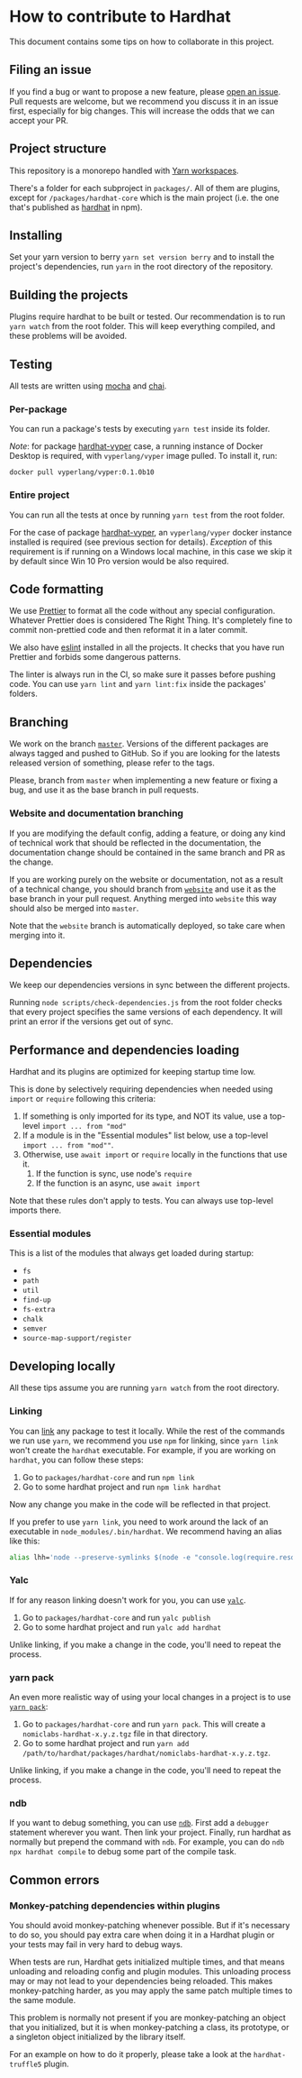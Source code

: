# How to contribute to Hardhat

This document contains some tips on how to collaborate in this project.

## Filing an issue

If you find a bug or want to propose a new feature, please [open an issue](https://github.com/nomiclabs/hardhat/issues/new). Pull requests are welcome, but we recommend you discuss it in an issue first, especially for big changes. This will increase the odds that we can accept your PR.

## Project structure

This repository is a monorepo handled with [Yarn workspaces](https://classic.yarnpkg.com/en/docs/workspaces/).

There's a folder for each subproject in `packages/`. All of them are plugins, except for `/packages/hardhat-core` which is the main project (i.e. the one that's published as [hardhat](https://npmjs.com/package/hardhat) in npm).

## Installing

Set your yarn version to berry `yarn set version berry` and to install the project's dependencies, run `yarn` in the root directory of the repository.

## Building the projects

Plugins require hardhat to be built or tested. Our recommendation is to run `yarn watch` from the root folder. This will keep everything compiled, and these problems will be avoided.

## Testing

All tests are written using [mocha](https://mochajs.org) and [chai](https://www.chaijs.com).

### Per-package

You can run a package's tests by executing `yarn test` inside its folder.

_Note_: for package [hardhat-vyper](./packages/hardhat-vyper) case, a running instance of Docker Desktop is required, with `vyperlang/vyper` image pulled. To install it, run:

```
docker pull vyperlang/vyper:0.1.0b10
```

### Entire project

You can run all the tests at once by running `yarn test` from the root folder.

For the case of package [hardhat-vyper](./packages/hardhat-vyper), an `vyperlang/vyper` docker instance installed is required (see previous section for details). _Exception_ of this requirement is if running on a Windows local machine, in this case we skip it by default since Win 10 Pro version would be also required.

## Code formatting

We use [Prettier](https://prettier.io/) to format all the code without any special configuration. Whatever Prettier does is considered The Right Thing. It's completely fine to commit non-prettied code and then reformat it in a later commit.

We also have [eslint](https://eslint.org/) installed in all the projects. It checks that you have run Prettier and forbids some dangerous patterns.

The linter is always run in the CI, so make sure it passes before pushing code. You can use `yarn lint` and `yarn lint:fix` inside the packages' folders.

## Branching

We work on the branch [`master`](https://github.com/nomiclabs/hardhat/tree/master). Versions of the different packages are always tagged and pushed to GitHub. So if you are looking for the latests released version of something, please refer to the tags.

Please, branch from `master` when implementing a new feature or fixing a bug, and use it as the base branch in pull requests.

### Website and documentation branching

If you are modifying the default config, adding a feature, or doing any kind of technical work that should be reflected in the documentation, the documentation change should be contained in the same branch and PR as the change.

If you are working purely on the website or documentation, not as a result of a technical change, you should branch from [`website`](https://github.com/nomiclabs/hardhat/tree/website) and use it as the base branch in your pull request. Anything merged into `website` this way should also be merged into `master`.

Note that the `website` branch is automatically deployed, so take care when merging into it.

## Dependencies

We keep our dependencies versions in sync between the different projects.

Running `node scripts/check-dependencies.js` from the root folder checks that every project specifies the same versions of each dependency. It will print an error if the versions get out of sync.

## Performance and dependencies loading

Hardhat and its plugins are optimized for keeping startup time low.

This is done by selectively requiring dependencies when needed using `import` or `require` following this criteria:

1. If something is only imported for its type, and NOT its value, use a top-level `import ... from "mod"`
1. If a module is in the "Essential modules" list below, use a top-level `import ... from "mod""`.
1. Otherwise, use `await import` or `require` locally in the functions that use it.
   1. If the function is sync, use node's `require`
   2. If the function is an async, use `await import`

Note that these rules don't apply to tests. You can always use top-level imports there.

### Essential modules

This is a list of the modules that always get loaded during startup:

- `fs`
- `path`
- `util`
- `find-up`
- `fs-extra`
- `chalk`
- `semver`
- `source-map-support/register`

## Developing locally

All these tips assume you are running `yarn watch` from the root directory.

### Linking

You can [link](https://classic.yarnpkg.com/en/docs/cli/link/) any package to test it locally. While the rest of the commands we run use `yarn`, we recommend you use `npm` for linking, since `yarn link` won't create the `hardhat` executable. For example, if you are working on `hardhat`, you can follow these steps:

1. Go to `packages/hardhat-core` and run `npm link`
2. Go to some hardhat project and run `npm link hardhat`

Now any change you make in the code will be reflected in that project.

If you prefer to use `yarn link`, you need to work around the lack of an executable in `node_modules/.bin/hardhat`. We recommend having an alias like this:

```bash
alias lhh='node --preserve-symlinks $(node -e "console.log(require.resolve(\"hardhat/internal/cli/cli.js\"))")'
```

### Yalc

If for any reason linking doesn't work for you, you can use [`yalc`](https://github.com/whitecolor/yalc).

1. Go to `packages/hardhat-core` and run `yalc publish`
2. Go to some hardhat project and run `yalc add hardhat`

Unlike linking, if you make a change in the code, you'll need to repeat the process.

### yarn pack

An even more realistic way of using your local changes in a project is to use [`yarn pack`](https://classic.yarnpkg.com/en/docs/cli/pack/):

1. Go to `packages/hardhat-core` and run `yarn pack`. This will create a `nomiclabs-hardhat-x.y.z.tgz` file in that directory.
2. Go to some hardhat project and run `yarn add /path/to/hardhat/packages/hardhat/nomiclabs-hardhat-x.y.z.tgz`.

Unlike linking, if you make a change in the code, you'll need to repeat the process.

### ndb

If you want to debug something, you can use [`ndb`](https://github.com/GoogleChromeLabs/ndb). First add a `debugger` statement wherever you want. Then link your project. Finally, run hardhat as normally but prepend the command with `ndb`. For example, you can do `ndb npx hardhat compile` to debug some part of the compile task.

## Common errors

### Monkey-patching dependencies within plugins

You should avoid monkey-patching whenever possible. But if it's necessary to do so, you should pay extra care when doing it in a Hardhat plugin or your tests may fail in very hard to debug ways.

When tests are run, Hardhat gets initialized multiple times, and that means unloading and reloading config and plugin modules. This unloading process may or may not lead to your dependencies being reloaded. This makes monkey-patching harder, as you may apply the same patch multiple times to the same module.

This problem is normally not present if you are monkey-patching an object that you initialized, but it is when monkey-patching a class, its prototype, or a singleton object initialized by the library itself.

For an example on how to do it properly, please take a look at the `hardhat-truffle5` plugin.
